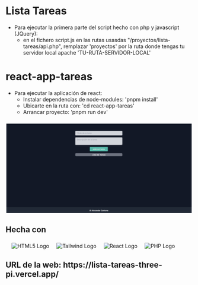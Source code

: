 <h1 align="left">Lista Tareas</h1>

-   Para ejecutar la primera parte del script hecho con php y javascript (JQuery):
    -   en el fichero script.js en las rutas usasdas "/proyectos/lista-tareas/api.php", remplazar 'proyectos' por la ruta donde
        tengas tu servidor local apache 'TU-RUTA-SERVIDOR-LOCAL'

# react-app-tareas

-   Para ejecutar la aplicación de react:
    -   Instalar dependencias de node-modules: 'pnpm install'
    -   Ubicarte en la ruta con: 'cd react-app-tareas'
    -   Arrancar proyecto: 'pnpm run dev'

###

<div align="center">
    <img src="./assets/img/app.png" alt="Web"  width="500" />
</div>

###

<h2 align="left">Hecha con</h2>

###

<div align="left">
    <img width="12" />
    <img src="https://cdn.jsdelivr.net/gh/devicons/devicon/icons/html5/html5-original.svg" alt="HTML5 Logo"  height="40">
    <img width="12" />
    <img src="https://tailwindcss.com/_next/static/media/tailwindcss-mark.3c5441fc7a190fb1800d4a5c7f07ba4b1345a9c8.svg" alt="Tailwind Logo" height="40">
    <img width="12" />
    <img src="https://reactjs.org/logo-og.png" alt="React Logo" height="40">
    <img width="12" />
    <img src="https://www.php.net/images/logos/php-logo.svg" alt="PHP Logo" height="40">
</div>

###

<h2 align="left">URL de la web: https://lista-tareas-three-pi.vercel.app/ </h2>

###
